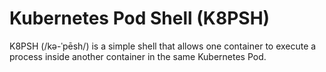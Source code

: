 # Kubernetes Pod Shell (K8PSH)
K8PSH (/kə-ˈpēsh/) is a simple shell that allows one container to execute a process inside another container in the same Kubernetes Pod.
